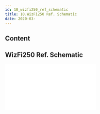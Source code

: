 ```yaml
---
id: 10_wizfi250_ref_schematic
title: 10.WizFi250 Ref. Schematic
date: 2020-03-
---
```



## Content
## WizFi250 Ref. Schematic

![Ref
Schematic](/document_framework/img/products/wizfi250/wizfi250ds/wizfi250_ref_schematic_140729.pdf)
